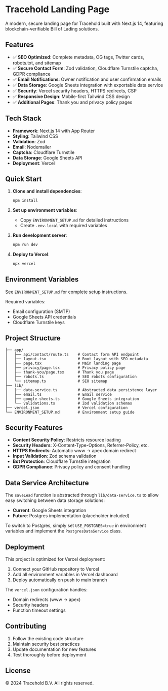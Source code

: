 # Tracehold Landing Page

A modern, secure landing page for Tracehold built with Next.js 14, featuring blockchain-verifiable Bill of Lading solutions.

## Features

- ✅ **SEO Optimized**: Complete metadata, OG tags, Twitter cards, robots.txt, and sitemap
- ✅ **Secure Contact Form**: Zod validation, Cloudflare Turnstile captcha, GDPR compliance
- ✅ **Email Notifications**: Owner notification and user confirmation emails
- ✅ **Data Storage**: Google Sheets integration with exportable data service
- ✅ **Security**: Vercel security headers, HTTPS redirects, CSP
- ✅ **Responsive Design**: Mobile-first Tailwind CSS design
- ✅ **Additional Pages**: Thank you and privacy policy pages

## Tech Stack

- **Framework**: Next.js 14 with App Router
- **Styling**: Tailwind CSS
- **Validation**: Zod
- **Email**: Nodemailer
- **Captcha**: Cloudflare Turnstile
- **Data Storage**: Google Sheets API
- **Deployment**: Vercel

## Quick Start

1. **Clone and install dependencies**:
   ```bash
   npm install
   ```

2. **Set up environment variables**:
   - Copy `ENVIRONMENT_SETUP.md` for detailed instructions
   - Create `.env.local` with required variables

3. **Run development server**:
   ```bash
   npm run dev
   ```

4. **Deploy to Vercel**:
   ```bash
   npx vercel
   ```

## Environment Variables

See `ENVIRONMENT_SETUP.md` for complete setup instructions.

Required variables:
- Email configuration (SMTP)
- Google Sheets API credentials
- Cloudflare Turnstile keys

## Project Structure

```
├── app/
│   ├── api/contact/route.ts    # Contact form API endpoint
│   ├── layout.tsx              # Root layout with SEO metadata
│   ├── page.tsx                # Main landing page
│   ├── privacy/page.tsx        # Privacy policy page
│   ├── thank-you/page.tsx      # Thank you page
│   ├── robots.ts               # SEO robots configuration
│   └── sitemap.ts              # SEO sitemap
├── lib/
│   ├── data-service.ts         # Abstracted data persistence layer
│   ├── email.ts                # Email service
│   ├── google-sheets.ts        # Google Sheets integration
│   └── validations.ts          # Zod validation schemas
├── vercel.json                 # Vercel configuration
└── ENVIRONMENT_SETUP.md        # Environment setup guide
```

## Security Features

- **Content Security Policy**: Restricts resource loading
- **Security Headers**: X-Content-Type-Options, Referrer-Policy, etc.
- **HTTPS Redirects**: Automatic www → apex domain redirect
- **Input Validation**: Zod schema validation
- **Bot Protection**: Cloudflare Turnstile integration
- **GDPR Compliance**: Privacy policy and consent handling

## Data Service Architecture

The `saveLead` function is abstracted through `lib/data-service.ts` to allow easy switching between data storage solutions:

- **Current**: Google Sheets integration
- **Future**: Postgres implementation (placeholder included)

To switch to Postgres, simply set `USE_POSTGRES=true` in environment variables and implement the `PostgresDataService` class.

## Deployment

This project is optimized for Vercel deployment:

1. Connect your GitHub repository to Vercel
2. Add all environment variables in Vercel dashboard
3. Deploy automatically on push to main branch

The `vercel.json` configuration handles:
- Domain redirects (www → apex)
- Security headers
- Function timeout settings

## Contributing

1. Follow the existing code structure
2. Maintain security best practices
3. Update documentation for new features
4. Test thoroughly before deployment

## License

© 2024 Tracehold B.V. All rights reserved.
